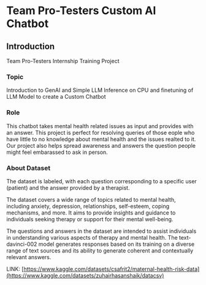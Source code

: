 

# Team Pro-Testers Custom AI Chatbot


## Introduction
Team Pro-Testers Internship Training Project 

### Topic 
Introduction to GenAI and Simple LLM Inference on CPU and finetuning of LLM Model to create a Custom Chatbot

### Role 
This chatbot takes mental health related issues as input and provides with an answer.
This project is perfect for resolving queries of those eople who have little to no knowledge about mental health and the issues realted to it. 
Our project also helps spread awareness and answers the question people might feel embarassed to ask in person.

### About Dataset

The dataset is labeled, with each question corresponding to a specific user (patient) and the answer provided by a therapist.

The dataset covers a wide range of topics related to mental health, including anxiety, depression, relationships, self-esteem, coping mechanisms, and more. It aims to provide insights and guidance to individuals seeking therapy or support for their mental well-being.

The questions and answers in the dataset are intended to assist individuals in understanding various aspects of therapy and mental health. The text-davinci-002 model generates responses based on its training on a diverse range of text sources and its ability to generate coherent and contextually relevant answers.


LINK: [https://www.kaggle.com/datasets/csafrit2/maternal-health-risk-data](https://www.kaggle.com/datasets/zuhairhasanshaik/datacsv)

